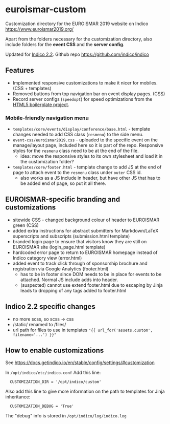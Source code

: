 
# euroismar-custom
Customization directory for the EUROISMAR 2019 website on Indico 
https://www.euroismar2019.org/

Apart from the folders necessary for the customization directory, also include folders for the **event CSS** and the **server config**.

Updated for [Indico 2.2](https://getindico.io/). Github repo https://github.com/indico/indico


## Features
* Implemented responsive customizations to make it nicer for mobiles. (CSS + templates)
* Removed buttons from top navigation bar on event display pages. (CSS)
* Record server configs (`speedopt`) for speed optimizations from the [HTML5 boilerplate project](https://github.com/h5bp/server-configs-nginx/).

### Mobile-friendly navigation menu
* `templates/core/events/display/conference/base.html` - template changes needed to add CSS class (`resmenu`) to the side menu.
* `event-css/euroismar2019.css` - uploaded to the specific event on the manage/layout page, included here so it is part of the repo. Responsive styles for the `resmenu` class need to be at the end of the file.
  * idea: move the responsive styles to its own stylesheet and load it in the customization folder?
* `templates/core/footer.html` - template change to add JS at the end of page to attach event to the `resmenu` class under `outer` CSS id.
  * also works as a JS include in header, but have other JS that has to be added end of page, so put it all there.

## EUROISMAR-specific branding and customizations
* sitewide CSS - changed background colour of header to EUROISMAR green (CSS)
* added extra instructions for abstract submitters for Markdown/LaTeX superscripts and subscripts (submission.html template)
* branded login page to ensure that visitors know they are still on EUROISMAR site (login_page.html template)
* hardcoded error page to return to EUROISMAR homepage instead of Indico category view (error.html)
* added event to track click through of sponsorship brochure and registration via Google Analytics (footer.html)
  * has to be in footer since DOM needs to be in place for events to be attached. Normal JS include adds into header.
  * (suspected) cannot use extend footer.html due to escaping by Jinja leads to dropping of any <script></script> tags added to footer.html

## Indico 2.2 specific changes
* no more scss, so scss -> css
* /static/ renamed to /files/
* url path for files to use in templates `"{{ url_for('assets.custom', filename='...') }}"`
 
## How to enable customizations
See https://docs.getindico.io/en/stable/config/settings/#customization

In `/opt/indico/etc/indico.conf`
Add this line:
```
  CUSTOMIZATION_DIR = '/opt/indico/custom'
```

Also add this line to give more information on the path to templates for Jinja inheritance:
```
  CUSTOMIZATION_DEBUG = 'True'
```
The "debug" info is stored in `/opt/indico/log/indico.log`

